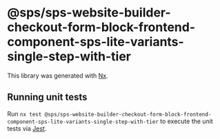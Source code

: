 # @sps/sps-website-builder-checkout-form-block-frontend-component-sps-lite-variants-single-step-with-tier

This library was generated with [Nx](https://nx.dev).

## Running unit tests

Run `nx test @sps/sps-website-builder-checkout-form-block-frontend-component-sps-lite-variants-single-step-with-tier` to execute the unit tests via [Jest](https://jestjs.io).
